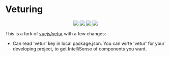 # Veturing
<p align="center">
  <a href="https://marketplace.visualstudio.com/items?itemName=octref.vetur">
    <img src="https://vsmarketplacebadge.apphb.com/version-short/octref.vetur.svg?style=flat-square">
  </a>
  <a href="https://marketplace.visualstudio.com/items?itemName=octref.vetur">
    <img src="https://vsmarketplacebadge.apphb.com/installs-short/octref.vetur.svg?style=flat-square">
  </a>
  <a href="https://marketplace.visualstudio.com/items?itemName=octref.vetur">
    <img src="https://vsmarketplacebadge.apphb.com/rating-short/octref.vetur.svg?style=flat-square">
  </a>
  <a href="https://travis-ci.org/vuejs/vetur">
    <img src="https://img.shields.io/travis/vuejs/vetur.svg?style=flat-square">
  </a>
</p>

This is a fork of [vuejs/vetur](https://github.com/vuejs/vetur) with a few changes:

- Can read 'vetur' key in local package.json. You can wirte 'vetur' for your developing project, to get IntelliSense of components you want.
